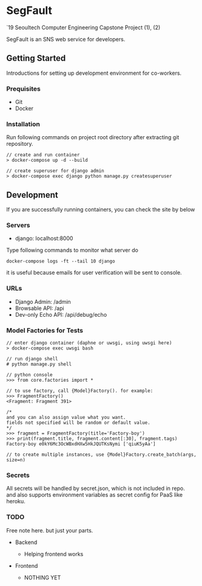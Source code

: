 # SegFault
`19 Seoultech Computer Engineering Capstone Project (1), (2)

SegFault is an SNS web service for developers.


## Getting Started
Introductions for setting up development environment for co-workers.

### Prequisites
* Git
* Docker

### Installation
Run following commands on project root directory after extracting git repository.
```
// create and run container
> docker-compose up -d --build

// create superuser for django admin
> docker-compose exec django python manage.py createsuperuser
```

## Development
If you are successfully running containers, you can check the site by below

### Servers
* django: localhost:8000

Type following commands to monitor what server do

```
docker-compose logs -ft --tail 10 django
```

it is useful because emails for user verification will be sent to console. 
### URLs
* Django Admin: /admin
* Browsable API: /api
* Dev-only Echo API: /api/debug/echo

### Model Factories for Tests
```
// enter django container (daphne or uwsgi, using uwsgi here)
> docker-compose exec uwsgi bash

// run django shell
# python manage.py shell

// python console
>>> from core.factories import *

// to use factory, call {Model}Factory(). for example:
>>> FragmentFactory()
<Fragment: Fragment 391>

/*
and you can also assign value what you want.
fields not specified will be random or default value.
*/
>>> fragment = FragmentFactory(title='Factory-boy')
>>> print(fragment.title, fragment.content[:30], fragment.tags)
Factory-boy e0kY6Mc3OcWBxdHXw5HkJQUTKsNymi ['qiuK5yAa']

// to create multiple instances, use {Model}Factory.create_batch(args, size=n)
```

### Secrets
All secrets will be handled by secret.json, which is not included in repo.<br/>
and also supports environment variables as secret config for PaaS like heroku.

### TODO
Free note here. but just your parts.

* Backend
  * Helping frontend works

* Frontend
  * NOTHING YET
